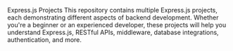 Express.js Projects
This repository contains multiple Express.js projects, each demonstrating different aspects of backend development. Whether you're a beginner or an experienced developer, these projects will help you understand Express.js, RESTful APIs, middleware, database integrations, authentication, and more.
